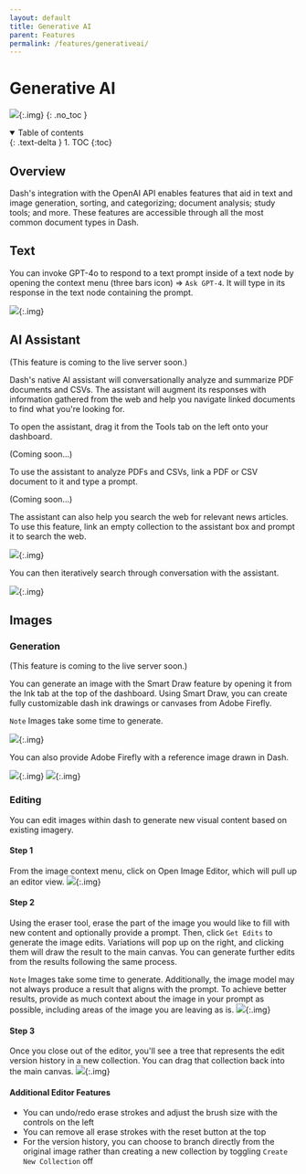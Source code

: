```yaml
---
layout: default
title: Generative AI
parent: Features
permalink: /features/generativeai/
---
```


# Generative AI

![](../../assets/images/gen_ai.png){:.img}
{: .no_toc }

<details open markdown="block">
  <summary>
    Table of contents
  </summary>
  {: .text-delta }
1. TOC
{:toc}
</details>

## Overview

Dash's integration with the OpenAI API enables features that aid in text and image generation, sorting, and categorizing; document analysis; study tools; and more. These features are accessible through all the most common document types in Dash.

## Text

You can invoke GPT-4o to respond to a text prompt inside of a text node by opening the context menu (three bars icon) => `Ask GPT-4`. It will type in its response in the text node containing the prompt.

![](../../assets/gifs/ai/ai-text.gif){:.img}

## AI Assistant

(This feature is coming to the live server soon.)

Dash's native AI assistant will conversationally analyze and summarize PDF documents and CSVs. The assistant will augment its responses with information gathered from the web and help you navigate linked documents to find what you're looking for. 

To open the assistant, drag it from the Tools tab on the left onto your dashboard.

(Coming soon...)

To use the assistant to analyze PDFs and CSVs, link a PDF or CSV document to it and type a prompt.

(Coming soon...)

The assistant can also help you search the web for relevant news articles. To use this feature, link an empty collection to the assistant box and prompt it to search the web. 

![](../../assets/gifs/ai/ai-websearch-1.gif){:.img}

You can then iteratively search through conversation with the assistant.

![](../../assets/gifs/ai/ai-websearch-2.gif){:.img}

## Images

### Generation

(This feature is coming to the live server soon.)

You can generate an image with the Smart Draw feature by opening it from the Ink tab at the top of the dashboard. Using Smart Draw, you can create fully customizable dash ink drawings or canvases from Adobe Firefly. 

`Note` Images take some time to generate.

![](../../assets/gifs/ai/ai-firefly-image-1.gif){:.img}

You can also provide Adobe Firefly with a reference image drawn in Dash.

![](../../assets/gifs/ai/ai-firefly-template-image-1.gif){:.img}
![](../../assets/gifs/ai/ai-firefly-template-image-2.gif){:.img}

### Editing

You can edit images within dash to generate new visual content based on existing imagery.

#### Step 1

From the image context menu, click on Open Image Editor, which will pull up an editor view.
![](../../assets/gifs/ai/ai-edit-1.gif){:.img}

#### Step 2

Using the eraser tool, erase the part of the image you would like to fill with new content and optionally provide a prompt. Then, click `Get Edits` to generate the image edits. Variations will pop up on the right, and clicking them will draw the result to the main canvas. You can generate further edits from the results following the same process.

`Note` Images take some time to generate. Additionally, the image model may not always produce a result that aligns with the prompt. To achieve better results, provide as much context about the image in your prompt as possible, including areas of the image you are leaving as is.
![](../../assets/gifs/ai/ai-edit-2.gif){:.img}

#### Step 3

Once you close out of the editor, you'll see a tree that represents the edit version history in a new collection. You can drag that collection back into the main canvas.
![](../../assets/gifs/ai/ai-edit-3.gif){:.img}

#### Additional Editor Features

- You can undo/redo erase strokes and adjust the brush size with the controls on the left
- You can remove all erase strokes with the reset button at the top
- For the version history, you can choose to branch directly from the original image rather than creating a new collection by toggling `Create New Collection` off
